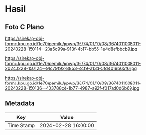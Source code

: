 # Hasil

## Foto C Plano

https://sirekap-obj-formc.kpu.go.id/1e70/pemilu/ppwp/36/74/01/10/08/3674011008011-20240228-150114--23a5c99a-913f-4b17-bb55-1e4d8efbbcb9.jpg

https://sirekap-obj-formc.kpu.go.id/1e70/pemilu/ppwp/36/74/01/10/08/3674011008011-20240228-150124--91c79f92-8853-4cf9-a13d-5fd4019b65f6.jpg

https://sirekap-obj-formc.kpu.go.id/1e70/pemilu/ppwp/36/74/01/10/08/3674011008011-20240228-150136--403788cd-1b77-4987-a92f-f017ad0d6b69.jpg


## Metadata

| Key        | Value               |
| ---------- | ------------------- |
| Time Stamp | 2024-02-28 16:00:00 |



